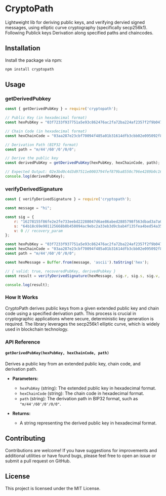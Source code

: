 # CryptoPath
Lightweight lib for deriving public keys, and verifying dervied signed messages, using elliptic curve cryptography (specifically secp256k1).
Following Publick keys Derivation along specified paths and chaincodes.

## Installation
Install the package via npm:

```bash
npm install cryptopath
```

## Usage

### getDerivedPubkey

```javascript
const { getDerivedPubKey } = require('cryptopath');

// Public Key (in hexadecimal format)
const hexPubKey = "03f7233f937751a5e93c862476ac2fa72ba224af2357f2f9b0476ad8def0ff8be6";

// Chain Code (in hexadecimal format)
const hexChainCode = "03aa287e23cbf70094f485a01b31614dfb3cbb02e095092f8967324e405cc8c7";

// Derivation Path (BIP32 format)
const path = "m/44'/60'/0'/0/0";

// Derive the public key
const derivedPubKey = getDerivedPubKey(hexPubKey, hexChainCode, path);

// Expected Output: 02e3bd0c4d3d97511e0003794fef879ba8550c796e4289b0c1682443b21ab162fd
console.log(derivedPubKey);
```

### verifyDerivedSignature

```javascript
const { verifyDerivedSignature } = require('cryptopath');

const message = "hi";

const sig = {
    r: "16278155f86fe2e2fe733eebd22288047d6ae86abed2885798f563dbad3a7a01",
    s: "64b18c69e901125668b0b450094ac9ebc2a33eb3d9cbab4f135fea4bed54a35a",
    v: 0 // recovery_param
};

const hexPubKey = "03f7233f937751a5e93c862476ac2fa72ba224af2357f2f9b0476ad8def0ff8be6";
const hexChainCode = "03aa287e23cbf70094f485a01b31614dfb3cbb02e095092f8967324e405cc8c7";
const path = "m/44'/60'/0'/0/0";

const hexMessage = Buffer.from(message, 'ascii').toString('hex');

// { valid: true, recoveredPubKey, derivedPubkey }
const result = verifyDerivedSignature(hexMessage, sig.r, sig.s, sig.v, hexPubKey, hexChainCode, path);

console.log(result);

```

### How It Works

CryptoPath derives public keys from a given extended public key and chain code using a specified derivation path. 
This process is crucial in cryptographic applications where secure, deterministic key generation is required.
The library leverages the secp256k1 elliptic curve, which is widely used in blockchain technology.

### API Reference

#### `getDerivedPubKey(hexPubKey, hexChainCode, path)`

Derives a public key from an extended public key, chain code, and derivation path.

- **Parameters:**
  - `hexPubKey` (string): The extended public key in hexadecimal format.
  - `hexChainCode` (string): The chain code in hexadecimal format.
  - `path` (string): The derivation path in BIP32 format, such as `"m/44'/60'/0'/0/0"`.

- **Returns:**
  - A string representing the derived public key in hexadecimal format.

## Contributing

Contributions are welcome!
If you have suggestions for improvements and additional utilities or have found bugs, please feel free to open an issue or submit a pull request on GitHub.

## License

This project is licensed under the MIT License.